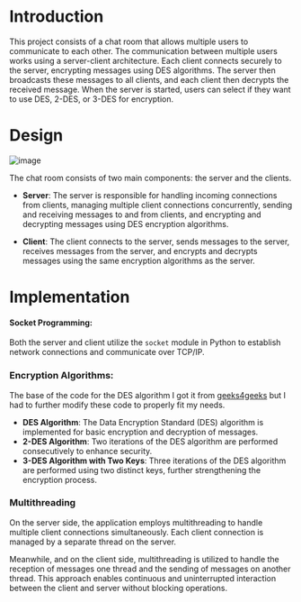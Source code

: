 
# Introduction

This project consists of a chat room that allows multiple users to communicate to each other.
The communication between multiple users works using a server-client architecture. Each client connects securely to the server, encrypting messages using DES algorithms. The server then broadcasts these messages to all clients, and each client then decrypts the received message. When the server is started, users can select if they want to use DES, 2-DES, or 3-DES for encryption.

# Design

![image](https://github.com/PauloWgDev/NTUST-UPTP---Study-Notes/assets/133529935/d7d1142b-6df9-48e1-bafb-7e105fa4d799)


The chat room consists of two main components: the server and the clients.

- **Server**: The server is responsible for handling incoming connections from clients, managing multiple client connections concurrently, sending and receiving messages to and from clients, and encrypting and decrypting messages using DES encryption algorithms.
    
- **Client**: The client connects to the server, sends messages to the server, receives messages from the server, and encrypts and decrypts messages using the same encryption algorithms as the server.

# Implementation
#### **Socket Programming**:

Both the server and client utilize the `socket` module in Python to establish network connections and communicate over TCP/IP.    
### Encryption Algorithms:

The base of the code for the DES algorithm I got it from [geeks4geeks](https://www.geeksforgeeks.org/data-encryption-standard-des-set-1/) but I had to further modify these code to properly fit my needs.

- **DES Algorithm**: The Data Encryption Standard (DES) algorithm is implemented for basic encryption and decryption of messages.
 - **2-DES Algorithm**: Two iterations of the DES algorithm are performed consecutively to enhance security.
- **3-DES Algorithm with Two Keys**: Three iterations of the DES algorithm are performed using two distinct keys, further strengthening the encryption process.

### Multithreading

On the server side, the application employs multithreading to handle multiple client connections simultaneously. Each client connection is managed by a separate thread on the server.

Meanwhile, and on the client side, multithreading is utilized to handle the reception of messages one thread and the sending of messages on another thread. This approach enables continuous and uninterrupted interaction between the client and server without blocking operations.
